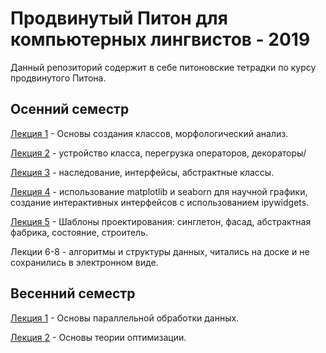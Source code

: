 # Продвинутый Питон для компьютерных лингвистов - 2019
Данный репозиторий содержит в себе питоновские тетрадки по курсу продвинутого Питона.

## Осенний семестр

[Лекция 1](https://github.com/klyshinsky/AdvancedPython/blob/master/lecture_20190909.ipynb) - Основы создания классов, морфологический анализ.

[Лекция 2](https://github.com/klyshinsky/AdvancedPython/blob/master/lecture_20190916.ipynb) - устройство класса, перегрузка операторов, декораторы/

[Лекция 3](https://github.com/klyshinsky/AdvancedPython/blob/master/lecture_20190930_Inheritance.ipynb) - наследование, интерфейсы, абстрактные классы.

[Лекция 4](https://github.com/klyshinsky/AdvancedPython/blob/master/lecture_20191007_matplotlib%2Bseaborn%2Bipywidgets.ipynb) - использование matplotlib и seaborn для научной графики, создание интерактивных интерфейсов с использованием ipywidgets.

[Лекция 5](https://github.com/klyshinsky/AdvancedPython/blob/master/lecture_20191014_design_patterns.ipynb) - Шаблоны проектирования: синглетон, фасад, абстрактная фабрика, состояние, строитель.

Лекции 6-8 - алгоритмы и структуры данных, читались на доске и не сохранились в электронном виде.

## Весенний семестр

[Лекция 1](https://github.com/klyshinsky/AdvancedPython/blob/master/lecture_20200115_multiprocessing.ipynb) - Основы параллельной обработки данных.

[Лекция 2](https://github.com/klyshinsky/AdvancedPython/blob/master/lecture_20200408_Optimization_Methods.ipynb) - Основы теории оптимизации.

